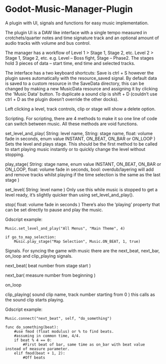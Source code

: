# Godot-Music-Manager-Plugin
A plugin with UI, signals and functions for easy music implementation.

The plugin UI is a DAW like interface with a single tempo measured in crotchets/quarter notes and time signature track and an optional amount of audio tracks with volume and bus control.

The manager has a workflow of Level 1 > Stage 1, Stage 2, etc. Level 2 > Stage 1, Stage 2, etc. e.g. Level – Boss fight, Stage – Phase2. The stages hold 3 pieces of data – start time, end time and selected tracks.

The interface has a two keyboard shortcuts:
Save is ctrl + S however the plugin saves automatically with the resource_saved signal. By default data is saved to a custom resource in the SaveData directory, this can be changed by making a new MusicData resource and assigning it by clicking the 'Music Data' button.
To duplicate a sound clip is shift + D (couldn’t use ctrl + D as the plugin doesn’t override the other docks).

Left clicking a level, track controls, clip or stage will show a delete option.


Scripting.
For scripting, there are 4 methods to make it so one line of code can switch between music. All these methods are void functions.

set_level_and_play( String: level name, String: stage name, float: volume fade in seconds, enum value INSTANT, ON_BEAT, ON_BAR or ON_LOOP )
Sets the level and plays stage. This should be the first method to be called to start playing music instantly or to quickly change the level without stopping.

play_stage( String: stage name, enum value INSTANT, ON_BEAT, ON_BAR or ON_LOOP, float: volume fade in seconds, bool: overdub/layering will add and remove tracks whilst playing if the time selection is the same as the last stage )

set_level( String: level name ) Only use this while music is stopped to get a level ready, it’s slightly quicker than using set_level_and_play().

stop( float: volume fade in seconds )
There’s also the ‘playing’ property that can be set directly to pause and play the music.

Gdscript example:
    
    Music.set_level_and_play("All Menus", "Main Theme", 4)
    
    if go_to_map_selection:
        Music.play_stage("Map Selection", Music.ON_BEAT, 1, true)


Signals.
For syncing the game with music there are the next_beat, next_bar, on_loop and clip_playing signals.

next_beat( beat number from stage start )

next_bar( measure number from beginning )

on_loop

clip_playing( sound clip name, track number starting from 0 ) this calls as the sound clip starts playing.

Gdscript example:

    Music.connect("next_beat", self, "do_something")
    
    func do_something(beat):
        #use fmod (float modulus) or % to find beats.
        #assuming in common time, 4/4.
        if beat % 4 == 0:
            #First beat of bar, same time as on_bar with beat value instead of measure parameter.
        elif fmod(beat + 1, 2):
            #Off beats

